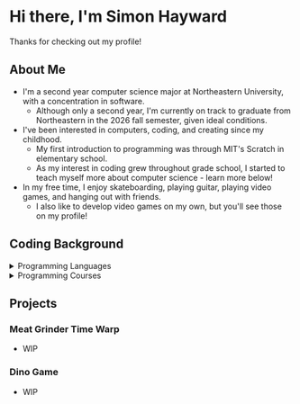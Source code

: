 # Hi there, I'm Simon Hayward
Thanks for checking out my profile!
## About Me
* I'm a second year computer science major at Northeastern University, with a concentration in software.
    * Although only a second year, I'm currently on track to graduate from Northeastern in the 2026 fall semester, given ideal conditions. 
* I've been interested in computers, coding, and creating since my childhood.
    * My first introduction to programming was through MIT's Scratch in elementary school.
    * As my interest in coding grew throughout grade school, I started to teach myself more about computer science - learn more below!
* In my free time, I enjoy skateboarding, playing guitar, playing video games, and hanging out with friends.
    * I also like to develop video games on my own, but you'll see those on my profile!
## Coding Background
<details>
<summary>Programming Languages</summary>
   
### Programming Lanuages that I have experience using
   
#### Proficient in:
* Java
    
* C#
    
* C++

* Python

#### Familiar with:

* Swift
    
* OCaml
    
* Racket
</details>

<details>
<summary>Programming Courses</summary>
   
### Courses I've taken relating to programming, along with skills developed from them
   
#### High School
   
* AP Computer Science A (Junior Year) - Java

* AP Computer Science A Teachers Assistant (Senior Year) - Java, Leading, Teaching

#### Northeastern University

* CS2500 (Fall 2024) - Racket, Program Design
  
* CS2510 (Spring 2025) - Java, Program Design
  
* CS3540 (Spring, 2025) - C#, Unity Game Engine, Game Development
  
* CS3520 (Summer, 2025) - C++, Git, Command Line Interfaces
  
* CY2550 (Summer, 2025) - Git, Linux, Cybersecurity
  
* CS3100 (Fall, 2025) - Java, Object-Oriented Design
  
* CS2800 (Fall, 2025) - OCaml
  
* DS3000 (Fall, 2025) - Python, Data Processing

</details>

## Projects
### Meat Grinder Time Warp
 * WIP
### Dino Game
 * WIP

